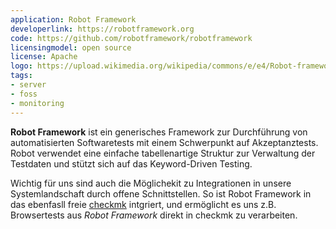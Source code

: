 ```yaml
---
application: Robot Framework
developerlink: https://robotframework.org
code: https://github.com/robotframework/robotframework
licensingmodel: open source
license: Apache
logo: https://upload.wikimedia.org/wikipedia/commons/e/e4/Robot-framework-logo.png
tags:
- server
- foss
- monitoring
---
```

__Robot Framework__ ist ein generisches Framework zur Durchführung von automatisierten Softwaretests mit einem Schwerpunkt auf Akzeptanztests.
Robot verwendet eine einfache tabellenartige Struktur zur Verwaltung der Testdaten und stützt sich auf das Keyword-Driven Testing. 

<!-- more -->

Wichtig für uns sind auch die Möglichekit zu Integrationen in unsere Systemlandschaft durch offene Schnittstellen.
So ist Robot Framework in das ebenfasll freie [checkmk](checkmk) intgriert, und ermöglicht es uns z.B. Browsertests aus _Robot Framework_ direkt in checkmk zu verarbeiten.

